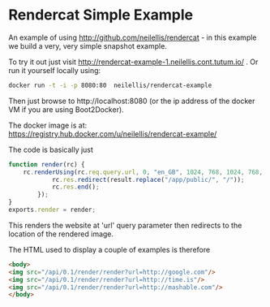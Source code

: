 Rendercat Simple Example
========================

An example of using http://github.com/neilellis/rendercat - in this example we build a very, very simple snapshot example.

To try it out just visit http://rendercat-example-1.neilellis.cont.tutum.io/ . Or run it yourself locally using:

```bash
docker run -t -i -p 8080:80  neilellis/rendercat-example
```

Then just browse to http://localhost:8080 (or the ip address of the docker VM if you are using Boot2Docker).

The docker image is at: https://registry.hub.docker.com/u/neilellis/rendercat-example/


The code is basically just

```javascript
function render(rc) {
    rc.renderUsing(rc.req.query.url, 0, "en_GB", 1024, 768, 1024, 768, "png", "", function (result) {
            rc.res.redirect(result.replace("/app/public/", "/"));
            rc.res.end();
        });
}
exports.render = render;
```

This renders the website at 'url' query parameter then redirects to the location of the rendered image.


The HTML used to display a couple of examples is therefore

```html
<body>
<img src="/api/0.1/render/render?url=http://google.com"/>
<img src="/api/0.1/render/render?url=http://time.is"/>
<img src="/api/0.1/render/render?url=http://mashable.com"/>
</body>
```




